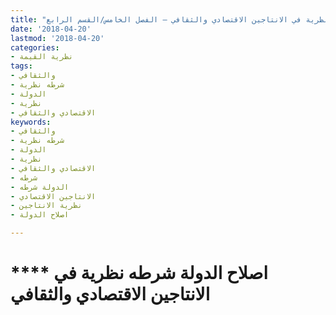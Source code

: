 ```yaml
---
title: "اصلاح الدولة، شرطه نظرية في الانتاجين الاقتصادي والثقافي – الفصل الخامس/القسم الرابع"
date: '2018-04-20'
lastmod: '2018-04-20'
categories:
- نظرية القيمة
tags:
- والثقافي
- شرطه نظرية
- الدولة
- نظرية
- الاقتصادي والثقافي
keywords:
- والثقافي
- شرطه نظرية
- الدولة
- نظرية
- الاقتصادي والثقافي
- شرطه
- الدولة شرطه
- الانتاجين الاقتصادي
- نظرية الانتاجين
- اصلاح الدولة

---
```

# **** **اصلاح الدولة** شرطه نظرية في الانتاجين الاقتصادي والثقافي

###